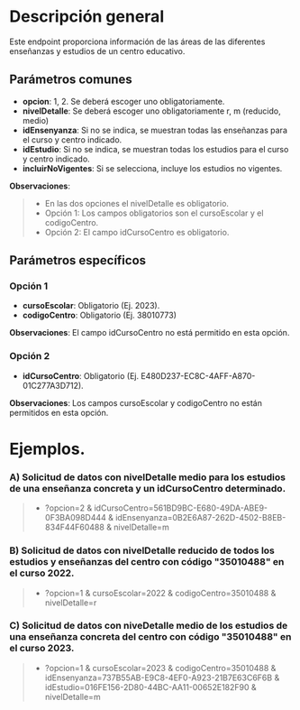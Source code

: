 # Descripción general

Este endpoint proporciona información de las áreas de las diferentes enseñanzas y estudios de un centro educativo.

## Parámetros comunes

* **opcion**: 1, 2. Se deberá escoger uno obligatoriamente.
* **nivelDetalle**: Se deberá escoger uno obligatoriamente r, m (reducido, medio)
* **idEnsenyanza**: Si no se indica, se muestran todas las enseñanzas para el curso y centro indicado.
* **idEstudio**: Si no se indica, se muestran todas los estudios para el curso y centro indicado.
* **incluirNoVigentes**: Si se selecciona, incluye los estudios no vigentes.

**Observaciones**:
>* En las dos opciones el nivelDetalle es obligatorio.
>* Opción 1: Los campos obligatorios son el cursoEscolar y el codigoCentro.
>* Opción 2: El campo idCursoCentro es obligatorio.

## Parámetros específicos

### Opción 1
* **cursoEscolar**: Obligatorio (Ej. 2023).
* **codigoCentro**: Obligatorio (Ej. 38010773)

**Observaciones**: El campo idCursoCentro no está permitido en esta opción.

### Opción 2
* **idCursoCentro**: Obligatorio (Ej. E480D237-EC8C-4AFF-A870-01C277A3D712).

**Observaciones**: Los campos cursoEscolar y codigoCentro no están permitidos en esta opción.

# Ejemplos.
### A) Solicitud de datos con nivelDetalle medio para los estudios de una enseñanza concreta y un idCursoCentro determinado.
> * ?opcion=2 & idCursoCentro=561BD9BC-E680-49DA-ABE9-0F3BA098D444 & idEnsenyanza=0B2E6A87-262D-4502-B8EB-834F44F60488 & nivelDetalle=m

### B) Solicitud de datos con nivelDetalle reducido de todos los estudios y enseñanzas del centro con código "35010488" en el curso 2022.
> * ?opcion=1 & cursoEscolar=2022 & codigoCentro=35010488 & nivelDetalle=r

### C) Solicitud de datos con niveDetalle medio de los estudios de una enseñanza concreta del centro con código "35010488" en el curso 2023. 
> * ?opcion=1 & cursoEscolar=2023 & codigoCentro=35010488 & idEnsenyanza=737B55AB-E9C8-4EF0-A923-21B7E63C6F6B & idEstudio=016FE156-2D80-44BC-AA11-00652E182F90 & nivelDetalle=m
